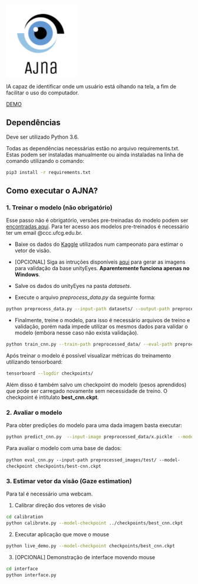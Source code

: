 ![](imgs/ajna.png)

IA capaz de identificar onde um usuário está olhando na tela, a fim de facilitar o uso do computador.

[DEMO](https://www.dropbox.com/s/12zs9bi8rhzztqd/calibration-demo.gif?dl=0)

## Dependências

Deve ser utilizado Python 3.6.

Todas as dependências necessárias estão no arquivo requirements.txt. Estas podem ser instaladas manualmente ou ainda instaladas na linha de comando utilizando o comando:

```bash
pip3 install -r requirements.txt
```

## Como executar o AJNA?

### 1. Treinar o modelo (não obrigatório)

Esse passo não é obrigatório, versões pre-treinadas do modelo podem ser [encontradas aqui](https://drive.google.com/open?id=11W2kSWEKYQrJXrpiodB4J73OCCgbe54S). Para ter acesso aos modelos pre-treinados é necessário ter um email @ccc.ufcg.edu.br.

* Baixe os dados do [Kaggle](https://www.kaggle.com/c/mp18-eye-gaze-estimation) utilizados num campeonato para estimar o vetor de visão.

* [OPCIONAL] Siga as intruções disponíveis [aqui](https://www.cl.cam.ac.uk/research/rainbow/projects/unityeyes/) para gerar as imagens para validação da base unityEyes. **Aparentemente funciona apenas no Windows**.

* Salve os dados do unityEyes na pasta *datasets*.

* Execute o arquivo *preprocess_data.py* da seguinte forma:

```bash
python preprocess_data.py --input-path datasets/ --output-path preprocessed_data/
```

* Finalmente, treine o modelo, para isso é necessário arquivos de treino e validação, porém nada impede utilizar os mesmos dados para validar o modelo (embora nesse caso não exista validação).

```bash
python train_cnn.py --train-path preprocessed_data/ --eval-path preprocessed_data/
```

Após treinar o modelo é possível visualizar métricas do treinamento utilizando tensorboard:

```bash
tensorboard --logdir checkpoints/
```

Além disso é também salvo um checkpoint do modelo (pesos aprendidos) que pode ser carregado novamente sem necessidade de treino. O checkpoint é intitulato **best_cnn.ckpt**.

### 2. Avaliar o modelo

Para obter predições do modelo para uma dada imagem basta executar:

```bash
python predict_cnn.py  --input-image preprocessed_data/x.pickle  --model-checkpoint checkpoints/best_cnn.ckpt
```

Para avaliar o modelo com uma base de dados:

```python eval_cnn.py --input-path preprocessed_images/test/ --model-checkpoint checkpoints/best-cnn.ckpt```

### 3. Estimar vetor da visão (Gaze estimation)

Para tal é necessário uma webcam.

1. Calibrar direção dos vetores de visão

```bash
cd calibration
python calibrate.py --model-checkpoint ../checkpoints/best_cnn.ckpt
```

2. Executar aplicação que move o mouse

```bash
python live_demo.py --model-checkpoint checkpoints/best_cnn.ckpt
```

3. [OPCIONAL] Demonstração de interface movendo mouse

```bash
cd interface
python interface.py
```
